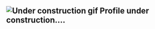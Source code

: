 ## ![Under construction gif](https://web.archive.org/web/20091027071000/http://geocities.com/jpdetroitusa/CONSTRUCTION_ANIMEE.gif) Profile under construction....

<!--
**Toriiiiiiiiii/Toriiiiiiiiii** is a ✨ _special_ ✨ repository because its `README.md` (this file) appears on your GitHub profile.

Here are some ideas to get you started:

- 🔭 I’m currently working on ...
- 🌱 I’m currently learning ...
- 👯 I’m looking to collaborate on ...
- 🤔 I’m looking for help with ...
- 💬 Ask me about ...
- 📫 How to reach me: ...
- 😄 Pronouns: ...
- ⚡ Fun fact: ...
-->
